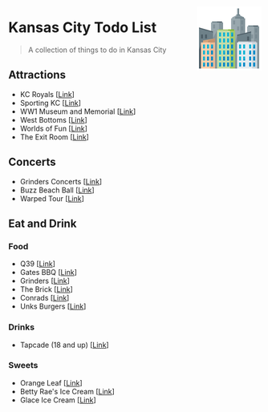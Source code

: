[<img src="icon.png" align="right" />](https://www.emojione.com/)

# Kansas City Todo List
> A collection of things to do in Kansas City

## Attractions
* KC Royals \[[Link](https://www.mlb.com/royals/ballpark)]
* Sporting KC \[[Link](https://www.sportingkc.com/)]
* WW1 Museum and Memorial \[[Link](https://www.theworldwar.org/)]
* West Bottoms \[[Link](https://www.visitkc.com/west-bottoms)]
* Worlds of Fun \[[Link](https://www.worldsoffun.com/)]
* The Exit Room \[[Link](https://www.theexitroomkc.com/)]

## Concerts
* Grinders Concerts \[[Link](http://crossroadskc.com/)]
* Buzz Beach Ball \[[Link](http://beachballkc.com/)]
* Warped Tour \[[Link](https://vanswarpedtour.com/dates/bonner-springs/)]


## Eat and Drink
### Food
* Q39 \[[Link](https://q39kc.com/)]
* Gates BBQ \[[Link](https://gatesbbq.com/)]
* Grinders \[[Link](https://grinderspizza.com/)]
* The Brick \[[Link](http://www.thebrickkcmo.com/)]
* Conrads \[[Link](www.konradskc.com/menu.asp)]
* Unks Burgers \[[Link](https://www.unksburgersmo.com)]

### Drinks
* Tapcade (18 and up) \[[Link](http://www.tapcadekc.com/)]

### Sweets
* Orange Leaf \[[Link](https://www.orangeleafyogurt.com/)]
* Betty Rae's Ice Cream \[[Link](http://bettyraes.com/)]
* Glace Ice Cream \[[Link](http://www.glaceicecream.com/)]

